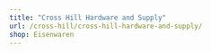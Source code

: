```yaml
---
title: "Cross Hill Hardware and Supply"
url: /cross-hill/cross-hill-hardware-and-supply/
shop: Eisenwaren
---
```

